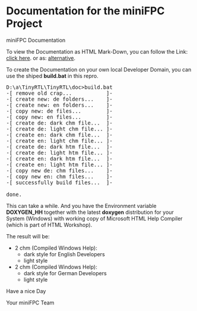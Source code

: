 # Documentation for the miniFPC Project
miniFPC Documentation

To view the Documentation as HTML Mark-Down, you can follow the Link:<br>
[click here](https://fpc.kallup.net). or as: [alternative](https://minifpc.github.io/doc/).

To create the Documentation on your own local Developer Domain, you can use the
shiped **build.bat** in this repro.

<pre>
D:\a\TinyRTL\TinyRTL\doc>build.bat
-[ remove old crap...           ]-
-[ create new: de folders...    ]-
-[ create new: en folders...    ]-
-[ copy new: de files...        ]-
-[ copy new: en files...        ]-
-[ create de: dark chm file...  ]-
-[ create de: light chm file... ]-
-[ create en: dark chm file...  ]-
-[ create en: light chm file... ]-
-[ create de: dark htm file...  ]-
-[ create de: light htm file... ]-
-[ create en: dark htm file...  ]-
-[ create en: light htm file... ]-
-[ copy new de: chm files...    ]-
-[ copy new en: chm files...    ]-
-[ successfully build files...  ]-

done.
</pre>
This can take a while. And you have the Environment variable **DOXYGEN_HH** together with
the latest **doxygen** distribution for your System (Windows) with working copy of
Microsoft HTML Help Compiler (which is part of HTML Workshop).

The result will be:
- 2 chm (Compiled Windows Help):
  * dark style for English Developers
  * light style
- 2 chm (Compiled Windows Help):
  * dark style for German Developers
  * light style

Have a nice Day<p>
Your miniFPC Team
</p>
